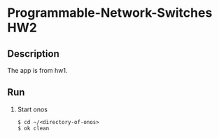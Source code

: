 # Programmable-Network-Switches HW2

## Description
The app is from hw1.  

## Run
1. Start onos  
    ```shell script
    $ cd ~/<directory-of-onos>
    $ ok clean
    ```